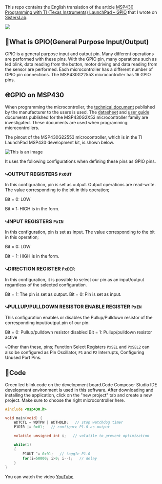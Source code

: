 This repo contains the English translation of the article [MSP430 Programming with TI (Texas Instruments) LaunchPad – GPIO](https://sisterslab.co/ti-launchpad-ile-msp430-programlama-gpio/) that I wrote on [SistersLab](https://sisterslab.co/).

[![](https://img.shields.io/badge/YouTubeVideo-passing-880414)](https://www.youtube.com/watch?v=iGFOYuTLY2k) 

## :closed_book:What is GPIO(General Purpose Input/Output)
GPIO is a general purpose input and output pin. Many different operations are performed with these pins. With the GPIO pin, many operations such as led blink, data reading from the button, motor driving and data reading from the sensor are performed. Each microcontroller has a different number of GPIO pin connections. The MSP430G22553 microcontroller has 16 GPIO pins.

## :globe_with_meridians:GPIO on MSP430
When programming the microcontroller, the [technical document](https://www.ti.com/product/MSP430G2553#tech-docs) published by the manufacturer to the users is used. The [datasheet](https://www.ti.com/lit/ds/symlink/msp430g2553.pdf?ts=1638097936795) and [user guide](https://www.ti.com/lit/ug/slau144j/slau144j.pdf?ts=1638097764802&ref_url=https%253A%252F%252Fwww.ti.com%252Fproduct%252FMSP430G2553%253FkeyMatch%253DMSP430G2553%2526tisearch%253Dsearch-everything%2526usecase%253DGPN) documents published for the MSP430G2X53 microcontroller family are investigated. These documents are used when programming microcontrollers.

The pinout of the MSP430G22553 microcontroller, which is in the TI LaunchPad MSP430 development kit, is shown below.

![This is an image](https://github.com/zeynepdicle/MSP430-Programming/blob/main/1%20%E2%80%93%20GPIO/ti-pinout.JPG)

It uses the following configurations when defining these pins as GPIO pins. 

### ⤷OUTPUT REGISTERS `PxOUT`
In this configuration, pin is set as output. Output operations are read-write. The value corresponding to the bit in this operation;

Bit = 0: LOW

Bit = 1: HIGH  is in the form.

### ⤷INPUT REGISTERS `PxIN`
In this configuration, pin is set as input. The value corresponding to the bit in this operation;

Bit = 0: LOW

Bit = 1: HIGH  is in the form.

### ⤷DIRECTION REGISTER `PxDIR` 
In this configuration, it is possible to select our pin as an input/output regardless of the selected configuration.

Bit = 1: The pin is set as output.
Bit = 0: Pin is set as input.

### ⤷PULLUP/PULLDOWN RESISTOR ENABLE REGISTER `PxEN`
This configuration enables or disables the Pullup/Pulldown resistor of the corresponding input/output pin of our pin.

Bit = 0: Pullup/pulldown resistor disabled
Bit = 1: Pullup/pulldown resistor active

⤷Other than these, pins; Function Select Registers `PxSEL` and `PxSEL2` can also be configured as Pin Oscillator, `P1` and `P2` Interrupts, Configuring Unused Port Pins.

## :rocket:Code
Green led blink code on the development board.Code Composer Studio IDE development environment is used in this software. After downloading and installing the application, click on the "new project" tab and create a new project. 
Make sure to choose the right microcontroller here.

```c
#include <msp430.h>				

void main(void) {
	WDTCTL = WDTPW | WDTHOLD;   // stop watchdog timer
	P1DIR |= 0x01;   // configure P1.0 as output

	volatile unsigned int i;   // volatile to prevent optimization

	while(1)
	{
		P1OUT ^= 0x01;   // toggle P1.0
		for(i=50000; i>0; i--);   // delay
	}
}
```
You can watch the video [YouTube](https://www.youtube.com/watch?v=iGFOYuTLY2k) 
